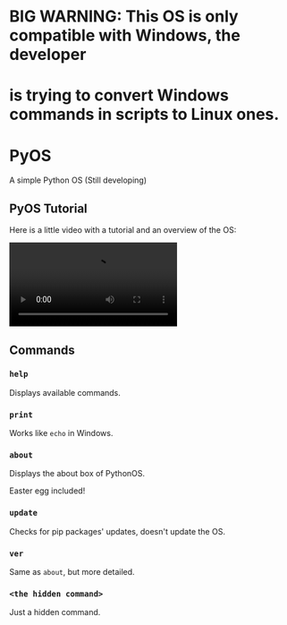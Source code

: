 # BIG WARNING: This OS is only compatible with Windows, the developer
# is trying to convert Windows commands in scripts to Linux ones.


# PyOS
A simple Python OS (Still developing)

## PyOS Tutorial

Here is a little video with a tutorial and an overview of the OS:




![Video](https://user-images.githubusercontent.com/76620155/157094664-a1ccc3ee-48f3-473e-8ec6-c10e899e2a6d.mp4)





## Commands

### `help`

Displays available commands.

### `print`

Works like `echo` in Windows.

### `about`

Displays the about box of PythonOS.

Easter egg included!

### `update`

Checks for pip packages' updates, doesn't update the OS.

### `ver`

Same as `about`, but more detailed.

### `<the hidden command>`

Just a hidden command.
